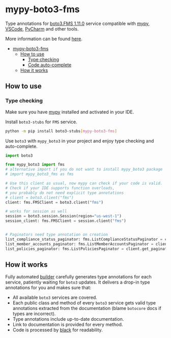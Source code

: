 # mypy-boto3-fms

Type annotations for
[boto3.FMS 1.11.0](https://boto3.amazonaws.com/v1/documentation/api/1.11.0/reference/services/fms.html#FMS) service
compatible with [mypy](https://github.com/python/mypy), [VSCode](https://code.visualstudio.com/),
[PyCharm](https://www.jetbrains.com/pycharm/) and other tools.

More information can be found [here](https://vemel.github.io/mypy_boto3/).

- [mypy-boto3-fms](#mypy-boto3-fms)
  - [How to use](#how-to-use)
    - [Type checking](#type-checking)
    - [Code auto-complete](#code-auto-complete)
  - [How it works](#how-it-works)

## How to use

### Type checking

Make sure you have [mypy](https://github.com/python/mypy) installed and activated in your IDE.

Install `boto3-stubs` for `FMS` service.

```bash
python -m pip install boto3-stubs[mypy-boto3-fms]
```

Use `boto3` with `mypy_boto3` in your project and enjoy type checking and auto-complete.

```python
import boto3

from mypy_boto3 import fms
# alternative import if you do not want to install mypy_boto3 package
# import mypy_boto3_fms as fms

# Use this client as usual, now mypy can check if your code is valid.
# Check if your IDE supports function overloads,
# you probably do not need explicit type annotations
# client = boto3.client("fms")
client: fms.FMSClient = boto3.client("fms")

# works for session as well
session = boto3.session.Session(region="us-west-1")
session_client: fms.FMSClient = session.client("fms")


# Paginators need type annotation on creation
list_compliance_status_paginator: fms.ListComplianceStatusPaginator = client.get_paginator("list_compliance_status")
list_member_accounts_paginator: fms.ListMemberAccountsPaginator = client.get_paginator("list_member_accounts")
list_policies_paginator: fms.ListPoliciesPaginator = client.get_paginator("list_policies")
```

## How it works

Fully automated [builder](https://github.com/vemel/mypy_boto3) carefully generates
type annotations for each service, patiently waiting for `boto3` updates. It delivers
a drop-in type annotations for you and makes sure that:

- All available `boto3` services are covered.
- Each public class and method of every `boto3` service gets valid type annotations
  extracted from the documentation (blame `botocore` docs if types are incorrect).
- Type annotations include up-to-date documentation.
- Link to documentation is provided for every method.
- Code is processed by [black](https://github.com/psf/black) for readability.